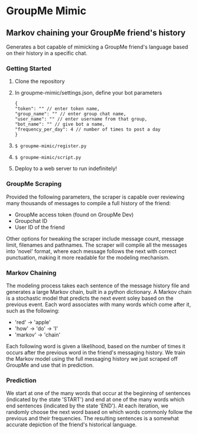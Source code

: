 # GroupMe Mimic

## Markov chaining your GroupMe friend's history

Generates a bot capable of mimicking a GroupMe friend's language based on their history in a specific chat.

### Getting Started

1. Clone the repository
2. In groupme-mimic/settings.json, define your bot parameters

    ```
    {
    "token": "" // enter token name,
    "group_name": "" // enter group chat name,
    "user_name": "" // enter username from that group,
    "bot_name": "" // give bot a name,
    "frequency_per_day": 4 // number of times to post a day
    }
    ```

3. `$ groupme-mimic/register.py`
4. `$ groupme-mimic/script.py`
5. Deploy to a web server to run indefinitely!
### GroupMe Scraping

Provided the following parameters, the scraper is capable over reviewing many thousands of messages to compile a full history of the friend:
- GroupMe access token (found on GroupMe Dev)
- Groupchat ID
- User ID of the friend

Other options for tweaking the scraper include message count, message limit, filenames and pathnames.
The scraper will compile all the messages into 'novel' format, where each message follows the next with correct punctuation, making it more readable for the modeling mechanism.

### Markov Chaining

The modeling process takes each sentence of the message history file and generates a large Markov chain, built in a python dictionary. A Markov chain is a stochastic model that predicts the next event soley based on the previous event. Each word associates with many words which come after it, such as the following:
- 'red' -> 'apple'
- 'how' -> 'do' -> 'I'
- 'markov' -> 'chain'

Each following word is given a likelihood, based on the number of times it occurs after the previous word in the friend's messaging history.
We train the Markov model using the full messaging history we just scraped off GroupMe and use that in prediction.

### Prediction

We start at one of the many words that occur at the beginning of sentences (indicated by the state 'START') and end at one of the many words which end sentences (indicated by the state 'END'). At each iteration, we randomly choose the next word based on which words commonly follow the previous and their frequencies. The resulting sentences is a somewhat accurate depiction of the friend's historical language.


